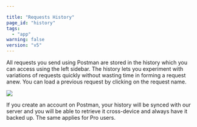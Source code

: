 ```yaml
---

title: "Requests History"
page_id: "history"
tags: 
  - "app"
warning: false
version: "v5"
---
```


All requests you send using Postman are stored in the history which you can access using the left sidebar. The history lets you experiment with variations of requests quickly without wasting time in forming a request anew. You can load a previous request by clicking on the request name.

[![](https://www.getpostman.com/img/v1/docs/thumbs/18.png)
][0]

If you create an account on Postman, your history will be synced with our server and you will be able to retrieve it cross-device and always have it backed up. The same applies for Pro users.


[0]: https://www.getpostman.com/img/v1/docs/source/18.png
